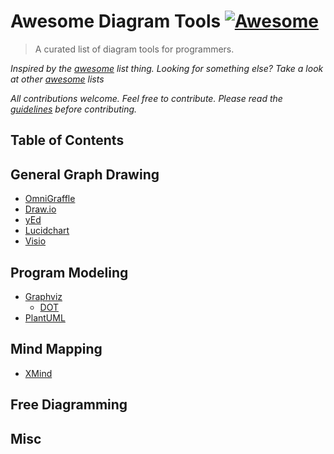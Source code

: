 # Awesome Diagram Tools  [![Awesome](https://cdn.rawgit.com/sindresorhus/awesome/d7305f38d29fed78fa85652e3a63e154dd8e8829/media/badge.svg)](https://github.com/sindresorhus/awesome)

> A curated list of diagram tools for programmers.

*Inspired by the [awesome](https://github.com/sindresorhus/awesome) list thing. Looking for something else? Take a look at other [awesome](https://github.com/sindresorhus/awesome) lists*

*All contributions welcome. Feel free to contribute. Please read the [guidelines](contributing.md) before contributing.*

## Table of Contents

## General Graph Drawing

- [OmniGraffle](https://www.omnigroup.com/omnigraffle)
- [Draw.io](https://www.draw.io)
- [yEd](https://www.yworks.com/products/yed)
- [Lucidchart](https://www.lucidchart.com/)
- [Visio](https://www.microsoftstore.com/store/msusa/en_US/cat/Visio/categoryID.69407600)

## Program Modeling

- [Graphviz](http://www.graphviz.org)
    - [DOT](http://www.graphviz.org/content/dot-language)
- [PlantUML](http://plantuml.com)

## Mind Mapping

- [XMind](http://www.xmind.net)


## Free Diagramming

## Misc
